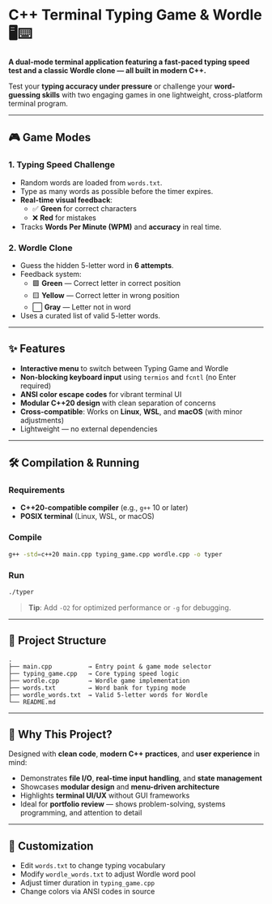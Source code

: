# C++ Terminal Typing Game & Wordle 🖥️⌨️  
**A dual-mode terminal application featuring a fast-paced typing speed test and a classic Wordle clone — all built in modern C++.**

Test your **typing accuracy under pressure** or challenge your **word-guessing skills** with two engaging games in one lightweight, cross-platform terminal program.

---

## 🎮 Game Modes

### 1. **Typing Speed Challenge**
- Random words are loaded from `words.txt`.
- Type as many words as possible before the timer expires.
- **Real-time visual feedback**:
  - ✅ **Green** for correct characters
  - ❌ **Red** for mistakes
- Tracks **Words Per Minute (WPM)** and **accuracy** in real time.

### 2. **Wordle Clone**
- Guess the hidden 5-letter word in **6 attempts**.
- Feedback system:
  - 🟩 **Green** — Correct letter in correct position  
  - 🟨 **Yellow** — Correct letter in wrong position  
  - ⬜ **Gray** — Letter not in word
- Uses a curated list of valid 5-letter words.

---

## ✨ Features

- **Interactive menu** to switch between Typing Game and Wordle
- **Non-blocking keyboard input** using `termios` and `fcntl` (no Enter required)
- **ANSI color escape codes** for vibrant terminal UI
- **Modular C++20 design** with clean separation of concerns
- **Cross-compatible**: Works on **Linux**, **WSL**, and **macOS** (with minor adjustments)
- Lightweight — no external dependencies

---

## 🛠️ Compilation & Running

### Requirements
- **C++20-compatible compiler** (e.g., `g++` 10 or later)
- **POSIX terminal** (Linux, WSL, or macOS)

### Compile
```bash
g++ -std=c++20 main.cpp typing_game.cpp wordle.cpp -o typer
```

### Run
```bash
./typer
```

> **Tip**: Add `-O2` for optimized performance or `-g` for debugging.

---

## 📁 Project Structure
```
.
├── main.cpp          → Entry point & game mode selector
├── typing_game.cpp   → Core typing speed logic
├── wordle.cpp        → Wordle game implementation
├── words.txt         → Word bank for typing mode
├── wordle_words.txt  → Valid 5-letter words for Wordle
└── README.md
```

---

## 🚀 Why This Project?

Designed with **clean code**, **modern C++ practices**, and **user experience** in mind:
- Demonstrates **file I/O**, **real-time input handling**, and **state management**
- Showcases **modular design** and **menu-driven architecture**
- Highlights **terminal UI/UX** without GUI frameworks
- Ideal for **portfolio review** — shows problem-solving, systems programming, and attention to detail

---

## 🔧 Customization

- Edit `words.txt` to change typing vocabulary
- Modify `wordle_words.txt` to adjust Wordle word pool
- Adjust timer duration in `typing_game.cpp`
- Change colors via ANSI codes in source
